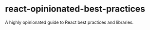 # react-opinionated-best-practices
A highly opinionated guide to React best practices and libraries.
